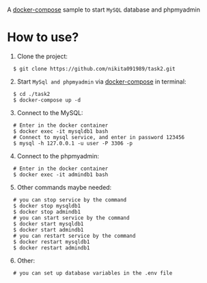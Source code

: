 # 
A [docker-compose](https://docs.docker.com/compose/) sample to start `MySQL` database and phpmyadmin

# How to use?

1. Clone the project:

  ```shell
    $ git clone https://github.com/nikita091989/task2.git
  ```

2. Start `MySql and phpmyadmin` via [docker-compose](https://docs.docker.com/compose/) in terminal:

  ```shell
    $ cd ./task2
    $ docker-compose up -d
  ```
3. Connect to the MySQL:
  ```
    # Enter in the docker container
    $ docker exec -it mysqldb1 bash
    # Connect to mysql service, and enter in password 123456
    $ mysql -h 127.0.0.1 -u user -P 3306 -p
  ```
4. Connect to the phpmyadmin:
  ```
    # Enter in the docker container
    $ docker exec -it admindb1 bash
  ```
5. Other commands maybe needed:
  ```
    # you can stop service by the command
    $ docker stop mysqldb1
    $ docker stop admindb1
    # you can start service by the command
    $ docker start mysqldb1
    $ docker start admindb1
    # you can restart service by the command
    $ docker restart mysqldb1
    $ docker restart admindb1
  ```
6. Other:
  ```
    # you can set up database variables in the .env file
  ```


